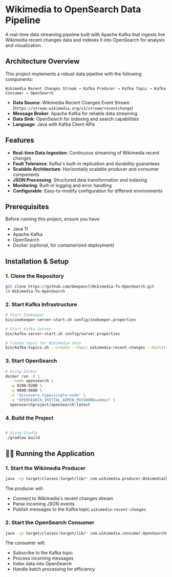 # Wikimedia to OpenSearch Data Pipeline

A real-time data streaming pipeline built with Apache Kafka that ingests live Wikimedia recent changes data and indexes it into OpenSearch for analysis and visualization.

## Architecture Overview

This project implements a robust data pipeline with the following components:

```
Wikimedia Recent Changes Stream → Kafka Producer → Kafka Topic → Kafka Consumer → OpenSearch
```

- **Data Source**: Wikimedia Recent Changes Event Stream (`https://stream.wikimedia.org/v2/stream/recentchange`)
- **Message Broker**: Apache Kafka for reliable data streaming
- **Data Sink**: OpenSearch for indexing and search capabilities
- **Language**: Java with Kafka Client APIs

## Features

- **Real-time Data Ingestion**: Continuous streaming of Wikimedia recent changes
- **Fault Tolerance**: Kafka's built-in replication and durability guarantees
- **Scalable Architecture**: Horizontally scalable producer and consumer components
- **JSON Processing**: Structured data transformation and indexing
- **Monitoring**: Built-in logging and error handling
- **Configurable**: Easy-to-modify configuration for different environments

## Prerequisites

Before running this project, ensure you have:

- Java 11
- Apache Kafka
- OpenSearch
- Docker (optional, for containerized deployment)

## Installation & Setup

### 1. Clone the Repository
```bash
git clone https://github.com/Deepanc7/Wikimedia-To-OpenSearch.git
cd Wikimedia-To-OpenSearch
```

### 2. Start Kafka Infrastructure
```bash
# Start Zookeeper
bin/zookeeper-server-start.sh config/zookeeper.properties

# Start Kafka Server
bin/kafka-server-start.sh config/server.properties

# Create topic for Wikimedia data
bin/kafka-topics.sh --create --topic wikimedia-recent-changes --bootstrap-server localhost:9092 --partitions 3 --replication-factor 1
```

### 3. Start OpenSearch
```bash
# Using Docker
docker run -d \
  --name opensearch \
  -p 9200:9200 \
  -p 9600:9600 \
  -e "discovery.type=single-node" \
  -e "OPENSEARCH_INITIAL_ADMIN_PASSWORD=admin" \
  opensearchproject/opensearch:latest
```

### 4. Build the Project
```bash

# Using Gradle
./gradlew build
```

## 🏃‍♂️ Running the Application

### 1. Start the Wikimedia Producer
```bash
java -cp target/classes:target/lib/* com.wikimedia.producer.WikimediaChangesProducer
```

The producer will:
- Connect to Wikimedia's recent changes stream
- Parse incoming JSON events
- Publish messages to the Kafka topic `wikimedia-recent-changes`

### 2. Start the OpenSearch Consumer
```bash
java -cp target/classes:target/lib/* com.wikimedia.consumer.OpenSearchConsumer
```

The consumer will:
- Subscribe to the Kafka topic
- Process incoming messages
- Index data into OpenSearch
- Handle batch processing for efficiency
